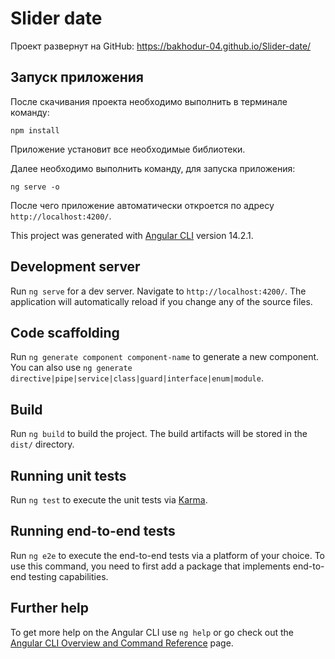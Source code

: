 # Slider date

Проект развернут на GitHub: https://bakhodur-04.github.io/Slider-date/

## Запуск приложения

После скачивания проекта необходимо выполнить в терминале команду:

`npm install`

Приложение установит все необходимые библиотеки.

Далее необходимо выполнить команду, для запуска приложения:

`ng serve -o`

После чего приложение автоматически откроется по адресу `http://localhost:4200/`.

This project was generated with [Angular CLI](https://github.com/angular/angular-cli) version 14.2.1.

## Development server

Run `ng serve` for a dev server. Navigate to `http://localhost:4200/`. The application will automatically reload if you change any of the source files.

## Code scaffolding

Run `ng generate component component-name` to generate a new component. You can also use `ng generate directive|pipe|service|class|guard|interface|enum|module`.

## Build

Run `ng build` to build the project. The build artifacts will be stored in the `dist/` directory.

## Running unit tests

Run `ng test` to execute the unit tests via [Karma](https://karma-runner.github.io).

## Running end-to-end tests

Run `ng e2e` to execute the end-to-end tests via a platform of your choice. To use this command, you need to first add a package that implements end-to-end testing capabilities.

## Further help

To get more help on the Angular CLI use `ng help` or go check out the [Angular CLI Overview and Command Reference](https://angular.io/cli) page.
